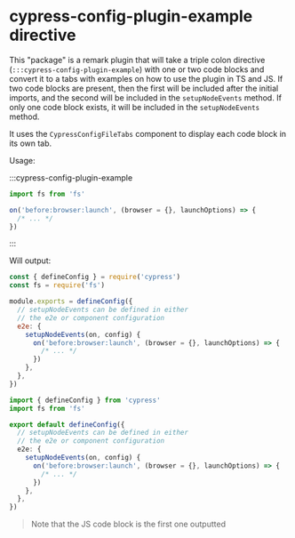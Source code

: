 # cypress-config-plugin-example directive

This "package" is a remark plugin that will take a triple colon directive
(`:::cypress-config-plugin-example`) with one or two code blocks and convert it
to a tabs with examples on how to use the plugin in TS and JS. If two code
blocks are present, then the first will be included after the initial imports,
and the second will be included in the `setupNodeEvents` method. If only one
code block exists, it will be included in the `setupNodeEvents` method.

It uses the `CypressConfigFileTabs` component to display each code block in its
own tab.

Usage:

:::cypress-config-plugin-example

```ts
import fs from 'fs'
```

```ts
on('before:browser:launch', (browser = {}, launchOptions) => {
  /* ... */
})
```

:::

Will output:

<CypressConfigFileTabs>

```js
const { defineConfig } = require('cypress')
const fs = require('fs')

module.exports = defineConfig({
  // setupNodeEvents can be defined in either
  // the e2e or component configuration
  e2e: {
    setupNodeEvents(on, config) {
      on('before:browser:launch', (browser = {}, launchOptions) => {
        /* ... */
      })
    },
  },
})
```

```typescript
import { defineConfig } from 'cypress'
import fs from 'fs'

export default defineConfig({
  // setupNodeEvents can be defined in either
  // the e2e or component configuration
  e2e: {
    setupNodeEvents(on, config) {
      on('before:browser:launch', (browser = {}, launchOptions) => {
        /* ... */
      })
    },
  },
})
```

</CypressConfigFileTabs>

> Note that the JS code block is the first one outputted
